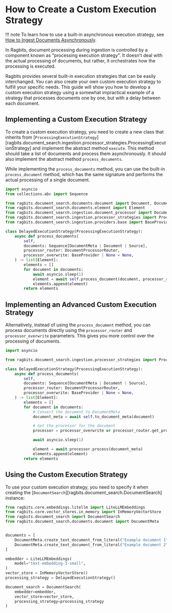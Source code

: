 # How to Create a Custom Execution Strategy

!!! note
    To learn how to use a built-in asynchronous execution strategy, see [How to Ingest Documents Asynchronously](async_processing.md).

In Ragbits, document processing during ingestion is controlled by a component known as "processing execution strategy". It doesn't deal with the actual processing of documents, but rather, it orchestrates how the processing is executed.

Ragbits provides several built-in execution strategies that can be easily interchanged. You can also create your own custom execution strategy to fulfill your specific needs. This guide will show you how to develop a custom execution strategy using a somewhat impractical example of a strategy that processes documents one by one, but with a delay between each document.

## Implementing a Custom Execution Strategy
To create a custom execution strategy, you need to create a new class that inherits from [`ProcessingExecutionStrategy`][ragbits.document_search.ingestion.processor_strategies.ProcessingExecutionStrategy] and implement the abstract method `execute`. This method should take a list of documents and process them asynchronously. It should also implement the abstract method `process_documents`.

While implementing the `process_documents` method, you can use the built-in `process_document` method, which has the same signature and performs the actual processing of a single document.

```python
import asyncio
from collections.abc import Sequence

from ragbits.document_search.documents.document import Document, DocumentMeta, Source
from ragbits.document_search.documents.element import Element
from ragbits.document_search.ingestion.document_processor import DocumentProcessorRouter
from ragbits.document_search.ingestion.processor_strategies import ProcessingExecutionStrategy
from ragbits.document_search.ingestion.providers.base import BaseProvider

class DelayedExecutionStrategy(ProcessingExecutionStrategy):
    async def process_documents(
        self,
        documents: Sequence[DocumentMeta | Document | Source],
        processor_router: DocumentProcessorRouter,
        processor_overwrite: BaseProvider | None = None,
    ) -> list[Element]:
        elements = []
        for document in documents:
            await asyncio.sleep(1)
            element = await self.process_document(document, processor_router, processor_overwrite)
            elements.append(element)
        return elements
```

## Implementing an Advanced Custom Execution Strategy
Alternatively, instead of using the `process_document` method, you can process documents directly using the `processor_router` and `processor_overwrite` parameters. This gives you more control over the processing of documents.

```python
import asyncio

from ragbits.document_search.ingestion.processor_strategies import ProcessingExecutionStrategy

class DelayedExecutionStrategy(ProcessingExecutionStrategy):
    async def process_documents(
        self,
        documents: Sequence[DocumentMeta | Document | Source],
        processor_router: DocumentProcessorRouter,
        processor_overwrite: BaseProvider | None = None,
    ) -> list[Element]:
        elements = []
        for document in documents:
            # Convert the document to DocumentMeta
            document_meta = await self.to_document_meta(document)

            # Get the processor for the document
            processor = processor_overwrite or processor_router.get_processor(document)

            await asyncio.sleep(1)

            element = await processor.process(document_meta)
            elements.append(element)
        return elements
```

## Using the Custom Execution Strategy
To use your custom execution strategy, you need to specify it when creating the [`DocumentSearch`][ragbits.document_search.DocumentSearch] instance:

```python
from ragbits.core.embeddings.litellm import LiteLLMEmbeddings
from ragbits.core.vector_stores.in_memory import InMemoryVectorStore
from ragbits.document_search import DocumentSearch
from ragbits.document_search.documents.document import DocumentMeta


documents = [
    DocumentMeta.create_text_document_from_literal("Example document 1"),
    DocumentMeta.create_text_document_from_literal("Example document 2"),
]

embedder = LiteLLMEmbeddings(
    model="text-embedding-3-small",
)
vector_store = InMemoryVectorStore()
processing_strategy = DelayedExecutionStrategy()

document_search = DocumentSearch(
    embedder=embedder,
    vector_store=vector_store,
    processing_strategy=processing_strategy
)
```